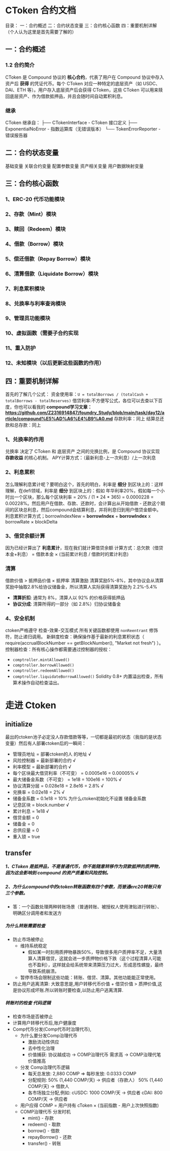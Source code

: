 # CToken 合约文档
目录：
一：合约概述
二：合约状态变量
三：合约核心函数
四：重要机制详解（个人认为这里是首先需要了解的）

## 一：合约概述

### 1.2 合约简介
CToken 是 Compound 协议的 **核心合约**，代表了用户在 Compound 协议中存入资产后 **获得** 的凭证代币。每个 CToken 对应一种特定的底层资产（如 USDC、DAI、ETH 等）。用户存入底层资产后会获得 CToken，这些 CToken 可以用来赎回底层资产、作为借款抵押品，并且会随时间自动累积利息。

### 继承
CToken 继承自：
├── CTokenInterface - CToken 接口定义
├── ExponentialNoError - 指数运算库（无错误版本）
└── TokenErrorReporter - 错误报告器

## 二：合约状态变量
基础变量
关联合约变量
配置参数变量
资产相关变量
用户数据映射变量

## 三：合约核心函数

### 1、ERC-20 代币功能模块
### 2、存款（Mint）模块
### 3、赎回（Redeem）模块
### 4、借款（Borrow）模块
### 5、偿还借款（Repay Borrow）模块
### 6、清算借款（Liquidate Borrow）模块
### 7、利息累积模块
### 8、兑换率与利率查询模块
### 9、管理员功能模块
### 10、虚拟函数（需要子合约实现
### 11、重入防护
### 12、未知模块（以后更新这些函数的作用）

## 四：重要机制详解
首先的了解几个公式：
资金使用率：`U = totalBorrows / (totalCash + totalBorrows - totalReserves)`
借贷利率:不方便写公式，各位可以去查以下百度，你也可以看我的 **compound学习文章：https://github.com/Z2316914847/foundry_Study/blob/main/task/day12/article/compound%E5%AD%A6%E4%B9%A0.md**
存款利率：同上
结算总还款和总存款：同上

### 1、兑换率的作用
兑换率 决定了 CToken 和 底层资产 之间的兑换比例，是 Compound 协议实现 **存款收益** 的核心机制。
APY计算方式：（最新利息-上一次利息）/上一次利息

### 2、利息累积
怎么理解利息累计呢？要明白这个，首先的明白，利率是 **细分** 到区块上的：这样理解，在defi领域，利率是 **细分** 到区块上的：假如 年华利率20%，假如每一个小时出一个区块，那么每个区块利率 = 20% / (1 * 24 * 365) = 0.0000228 = 0.00228%。然后用户在借款、存款、还款时，会计算出从开始借款 - 还款这个期间的区块总利息，然后compound会结算利息，并将利息归到用户借贷金额中。
利息累积计算方式；borrowIndexNew = **borrowIndex** + **borrowIndex** x borrowRate × blockDelta

### 3、借贷余额计算
因为已经计算出了 **利息累计**，现在我们就计算借贷余额
计算方式：总欠款（借贷本金+利息） =  借款本金 × (当前累计利息 / 借款时的累计利息)

### 清算
借款价值 > 抵押品价值 × 抵押率
清算激励
  清算奖励5%-8%，其中协议会从清算奖励中抽取2.8%给协议储备金，所以清算人实际获得清算奖励为 2.2%-5.4%
- **清算折扣**: 通常为 8%，清算人以 92% 的价格获得抵押品
- **协议分成**: 清算所得的一部分（如 2.8%）归协议储备金

### 4、安全机制
ctoken严格遵守 检查-效果-交互模式
所有关键函数都使用 `nonReentrant` 修饰符，防止递归调用。
新鲜度检查：确保操作基于最新的利息累积状态（ require(accrualBlockNumber == getBlockNumber(), "Market not fresh") ）。
控制器检查：所有核心操作都需要通过控制器的授权：
  - `comptroller.mintAllowed()`
  - `comptroller.borrowAllowed()`
  - `comptroller.redeemAllowed()`
  - `comptroller.liquidateBorrowAllowed()`
Solidity 0.8+ 内置溢出检查，所有算术操作自动检查溢出。


# 走进 Ctoken
## initialize
最出的ctoken池子必定没人存款借款等等，一切都是最初的状态（我指的是状态变量）然后有人部署ctoken后的一瞬间：
- 管理员地址 = 部署ctoken的人 的地址    √
- 风险控制器 = 最新部署的合约           √
- 利率模型 = 最新部署的合约             √
- 每个区块最大借贷利率（不可变） = 0.0005e16 = 0.00005%       √
- 最大储备金系数（不可变） = 1e18 = 100e16 = 100%             √
- 协议清算分层 = 0.028e18 = 2.8e16 = 2.8%                    √
- 兑换率 = 0.02e18 = 2%           √
- 储备金系数 = 0.1e18 = 10%       为什么ctoken初始化不设置 储备金系数
- 记息区块 = block.number         √
- 累计利息 = 1e18                 √
- 借贷金额 = 0
- 储备金   = 0
- 总供应量 = 0
- 重入锁   = true

## transfer
##### 1、CToken 是抵押品，不是普通代币，你不能随意转移作为贷款抵押的质押物，因为这会影响到 compound 的资产质量和风险控制。
##### 2、为什么compound中的ctoken转账函数有四个参数，而普通erc20转账只有三个参数。
- 答：一个函数处理两种转账场景（普通转账、被授权人使用津贴进行转账）、明确区分调用者和发送方
##### 为什么转账需要检查
- 防止市场被停止
  - 维持系统稳定
    - 假如某一时刻用质押物暴跌50%，导致很多用户质押率不足，大量清算人清算借贷，这就会进一步质押物价格下跌（这个过程清算人可能也不盈利），这样就会给系统带来清算压力过大，形成恶性螺旋，最终导致系统崩溃。
  - 暂停市场会限制这些功能：转账、借贷、清算。其他功能能正常使用。
- 防止用户逃离清算: 大致意思是,用户转移代币价值 + 借贷价值 > 质押价值,这是协议形成坏账.所以转账时要检查,以防止用户逃离清算.
##### 转账时的检查 代码逻辑
- 检查市场是否被停止
- 计算用户转移代币后,账户健康度
- Comp代币分发(Comp代币时治理代币), 
  - 为什么要分发Comp治理代币
    - 激励流动性供应
    - 去中性化治理
    - 价值捕获: 协议越成功 -> COMP治理代币 需求高 -> COMP治理代笔 价值推高
  - 分发 Comp治理代币逻辑
    - 每天总发放: 2,880 COMP => 每秒发放: 0.0333 COMP
    - 分配规则: 
    50% (1,440 COMP/天) → 供应者（存款人）
    50% (1,440 COMP/天) → 借款人
    - 各市场独立分配,例如: 
    cUSDC: 1000 COMP/天 → 供应者
    cDAI:  800 COMP/天  → 供应者
  - 用户应得 COMP = 用户持有 cToken × (当前指数 - 用户上次快照指数)
  - COMP治理代币 分发时机
    - mint()        - 存款
    - redeem()      - 取款
    - borrow()      - 借款
    - repayBorrow() - 还款
    - transfer()    - 转账